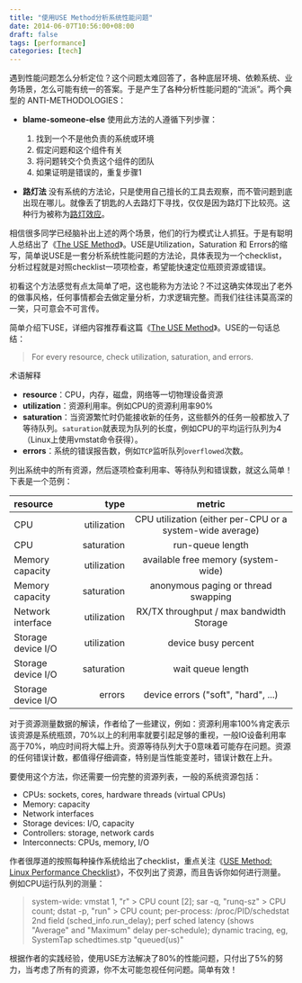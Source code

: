 ```yaml
---
title: "使用USE Method分析系统性能问题"
date: 2014-06-07T10:56:00+08:00
draft: false
tags: [performance]
categories: [tech]
---
```


遇到性能问题怎么分析定位？这个问题太难回答了，各种底层环境、依赖系统、业务场景，怎么可能有统一的答案。于是产生了各种分析性能问题的“流派”。两个典型的 ANTI-METHODOLOGIES：

- **blame-someone-else**
  使用此方法的人遵循下列步骤：
    1. 找到一个不是他负责的系统或环境
    2. 假定问题和这个组件有关
    3. 将问题转交个负责这个组件的团队
    4. 如果证明是错误的，重复步骤1


- **路灯法**
没有系统的方法论，只是使用自己擅长的工具去观察，而不管问题到底出现在哪儿。就像丢了钥匙的人去路灯下寻找，仅仅是因为路灯下比较亮。这种行为被称为[路灯效应](http://en.wikipedia.org/wiki/Streetlight_effect)。

相信很多同学已经脑补出上述的两个场景，他们的行为模式让人抓狂。于是有聪明人总结出了《[The USE Method](http://www.brendangregg.com/usemethod.html)》。USE是Utilization，Saturation 和 Errors的缩写，简单说USE是一套分析系统性能问题的方法论，具体表现为一个checklist，分析过程就是对照checklist一项项检查，希望能快速定位瓶颈资源或错误。

初看这个方法感觉有点太简单了吧，这也能称为方法论？不过这确实体现出了老外的做事风格，任何事情都会去做定量分析，力求逻辑完整。而我们往往讳莫高深的一笑，只可意会不可言传。

简单介绍下USE，详细内容推荐看这篇《[The USE Method](http://www.brendangregg.com/usemethod.html)》。USE的一句话总结：
>For every resource, check utilization, saturation, and errors.

术语解释
- **resource**：CPU，内存，磁盘，网络等一切物理设备资源
- **utilization**：资源利用率。例如CPU的资源利用率90%
- **saturation**：当资源繁忙时仍能接收新的任务，这些额外的任务一般都放入了等待队列。`saturation`就表现为队列的长度，例如CPU的平均运行队列为4（Linux上使用vmstat命令获得）。
- **errors**：系统的错误报告数，例如`TCP`监听队列`overflowed`次数。

列出系统中的所有资源，然后逐项检查利用率、等待队列和错误数，就这么简单！下表是一个范例：

| resource           |        type |                          metric                           |
| :----------------- | ----------: | :-------------------------------------------------------: |
| CPU                | utilization | CPU utilization (either per-CPU or a system-wide average) |
| CPU                |  saturation |                     run-queue length                      |
| Memory capacity    | utilization |            available free memory (system-wide)            |
| Memory capacity    |  saturation |            anonymous paging or thread swapping            |
| Network interface  | utilization |         RX/TX throughput / max bandwidth Storage          |
| Storage device I/O | utilization |                    device busy percent                    |
| Storage device I/O |  saturation |                     wait queue length                     |
| Storage device I/O |      errors |            device errors ("soft", "hard", ...)            |

对于资源测量数据的解读，作者给了一些建议，例如：资源利用率100%肯定表示该资源是系统瓶颈，70%以上的利用率就要引起足够的重视，一般IO设备利用率高于70%，响应时间将大幅上升。资源等待队列大于0意味着可能存在问题。资源的任何错误计数，都值得仔细调查，特别是当性能变差时，错误计数在上升。

要使用这个方法，你还需要一份完整的资源列表，一般的系统资源包括：

- CPUs: sockets, cores, hardware threads (virtual CPUs)
- Memory: capacity
- Network interfaces
- Storage devices: I/O, capacity
- Controllers: storage, network cards
- Interconnects: CPUs, memory, I/O

作者很厚道的按照每种操作系统给出了checklist，重点关注《[USE Method: Linux Performance Checklist](http://www.brendangregg.com/USEmethod/use-linux.html)》，不仅列出了资源，而且告诉你如何进行测量。例如CPU运行队列的测量：
> system-wide: vmstat 1, "r" > CPU count [2]; sar -q, "runq-sz" > CPU count; dstat -p, "run" > CPU count; per-process: /proc/PID/schedstat 2nd field (sched_info.run_delay); perf sched latency (shows "Average" and "Maximum" delay per-schedule); dynamic tracing, eg, SystemTap schedtimes.stp "queued(us)"

根据作者的实践经验，使用USE方法解决了80%的性能问题，只付出了5%的努力，当考虑了所有的资源，你不太可能忽视任何问题。简单有效！

